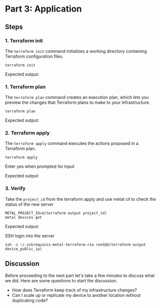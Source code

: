 <!-- See https://squidfunk.github.io/mkdocs-material/reference/ -->
# Part 3: Application

## Steps

### 1. Terraform init

The `terraform init` command initializes a working directory containing Terraform configuration files.

```shell
terraform init
```

Expected output:

<!-- SCREENSHOT -->

### 1. Terraform plan

The `terraform plan` command creates an execution plan, which lets you preview the changes that Terraform plans to make to your infrastructure.

```shell
terraform plan
```

Expected output:

<!-- SCREENSHOT -->

### 2. Terraform apply

The `terraform apply` command executes the actions proposed in a Terraform plan.

```shell
terraform apply
```

Enter yes when prompted for input

Expected output:

<!-- SCREENSHOT -->

### 3. Verify

Take the `project_id` from the terraform apply and use metal cli to check the status of the new server

```shell
METAL_PROJECT_ID=$(terraform output project_id)
metal devices get
```

Expected output:

<!-- SCREENSHOT -->


SSH login into the server

```shell
ssh -i ~/.ssh/equinix-metal-terraform-rsa root@$(terraform output device_public_ip)
```

## Discussion

Before proceeding to the next part let's take a few minutes to discuss what we did. Here are some questions to start the discussion.

* How does Terraform keep track of my infrastructure changes?
* Can I scale up or replicate my device to another location without duplicating code?
